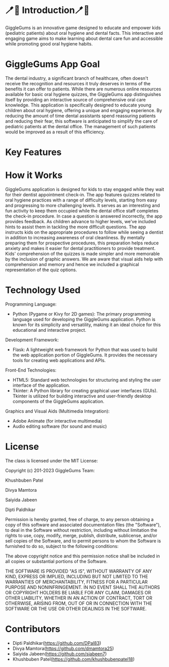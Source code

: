 # 🪥🦷 Introduction🪥🦷
GiggleGums is an innovative game designed to educate and empower kids (pediatric patients) about oral hygiene and dental facts. This interactive and engaging game aims to make learning about dental care fun and accessible while promoting good oral hygiene habits. 

# GiggleGums App Goal 
The dental industry, a significant branch of healthcare, often doesn't receive the recognition and resources it truly deserves in terms of the benefits it can offer to patients. While there are numerous online resources available for basic oral hygiene quizzes, the GiggleGums app distinguishes itself by providing an interactive source of comprehensive oral care knowledge. This application is specifically designed to educate young children about oral hygiene, offering a unique and engaging experience. By reducing the amount of time dental assistants spend reassuring patients and reducing their fear, this software is anticipated to simplify the care of pediatric patients at the dental office. The management of such patients would be improved as a result of this efficiency.

# Key Features

# How it Works
GiggleGums application is designed for kids to stay engaged while they wait for their dentist appointment check-in. The app features quizzes related to oral hygiene practices with a range of difficulty levels, starting from easy and progressing to more challenging levels. It serves as an interesting and fun activity to keep them occupied while the dental office staff completes the check-in procedure. In case a question is answered incorrectly, the app provides feedback. As children advance to higher levels, we've included hints to assist them in tackling the more difficult questions. The app instructs kids on the appropriate procedures to follow while seeing a dentist in addition to increasing awareness of oral cleanliness. By mentally preparing them for prospective procedures, this preparation helps reduce anxiety and makes it easier for dental practitioners to provide treatment. Kids' comprehension of the quizzes is made simpler and more memorable by the inclusion of graphic answers. We are aware that visual aids help with comprehension and memory and hence we included a graphical representation of the quiz options.

# Technology Used
Programming Language:
- Python (Pygame or Kivy for 2D games): The primary programming language used for developing the GiggleGums application. Python is known for its simplicity and versatility, making it an ideal choice for this educational and interactive project.
    
Development Framework:
- Flask: A lightweight web framework for Python that was used to build the web application portion of GiggleGums. It provides the necessary tools for creating web applications and APIs.

Front-End Technologies:
- HTML5: Standard web technologies for structuring and styling the user interface of the application.
- Tkinter: A Python library for creating graphical user interfaces (GUIs). Tkinter is utilized for building interactive and user-friendly desktop components of the GiggleGums application.

Graphics and Visual Aids (Multimedia Integration):
- Adobe Animate (for interactive multimedia)
- Audio editing software (for sound and music)

# License
The class is licensed under the MIT License:

 
Copyright (c) 201-2023 GiggleGums Team:

Khushbuben Patel

Divya Mamtora

Saiyida Jabeen

Dipti Paldhikar

Permission is hereby granted, free of charge, to any person obtaining a copy of this software and associated documentation files (the "Software"), to deal in the Software without restriction, including without limitation the rights to use, copy, modify, merge, publish, distribute, sublicense, and/or sell copies of the Software, and to permit persons to whom the Software is furnished to do so, subject to the following conditions:
 
The above copyright notice and this permission notice shall be included in all copies or substantial portions of the Software.
 
THE SOFTWARE IS PROVIDED "AS IS", WITHOUT WARRANTY OF ANY KIND, EXPRESS OR IMPLIED, INCLUDING BUT NOT LIMITED TO THE WARRANTIES OF MERCHANTABILITY, FITNESS FOR A PARTICULAR PURPOSE AND NONINFRINGEMENT. IN NO EVENT SHALL THE AUTHORS OR COPYRIGHT HOLDERS BE LIABLE FOR ANY CLAIM, DAMAGES OR OTHER LIABILITY, WHETHER IN AN ACTION OF CONTRACT, TORT OR OTHERWISE, ARISING FROM, OUT OF OR IN CONNECTION WITH THE SOFTWARE OR THE USE OR OTHER DEALINGS IN THE SOFTWARE.


# Contributors
 - Dipti Paldhikar(https://github.com/DPal83)
 - Divya Mamtora(https://github.com/dmamtora25)
 - Saiyida Jabeen(https://github.com/sjabeen7)
 - Khushbuben Patel(https://github.com/khushbubenpatel18)

